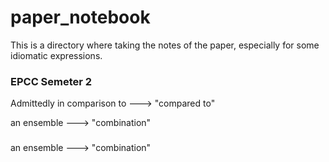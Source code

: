 # paper_notebook
This is a directory where taking the notes of the paper, especially for some idiomatic expressions.

### EPCC Semeter 2
Admittedly
in comparison to		--->	"compared to"

an ensemble		--->	"combination"
### 
an ensemble		--->	"combination"
### 
